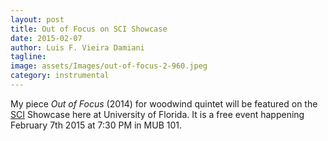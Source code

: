 ```yaml
---
layout: post
title: Out of Focus on SCI Showcase
date: 2015-02-07
author: Luis F. Vieira Damiani
tagline:
image: assets/Images/out-of-focus-2-960.jpeg
category: instrumental
---
```


My piece *Out of Focus* (2014) for woodwind quintet will be featured on the [SCI](http://www.societyofcomposers.org) Showcase here at University of Florida. It is a free event happening February 7th 2015 at 7:30 PM in MUB 101.